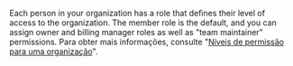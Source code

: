 Each person in your organization has a role that defines their level of access to the organization. The member role is the default, and you can assign owner and billing manager roles as well as "team maintainer" permissions. Para obter mais informações, consulte "[Níveis de permissão para uma organização](/organizations/managing-peoples-access-to-your-organization-with-roles/permission-levels-for-an-organization)".
